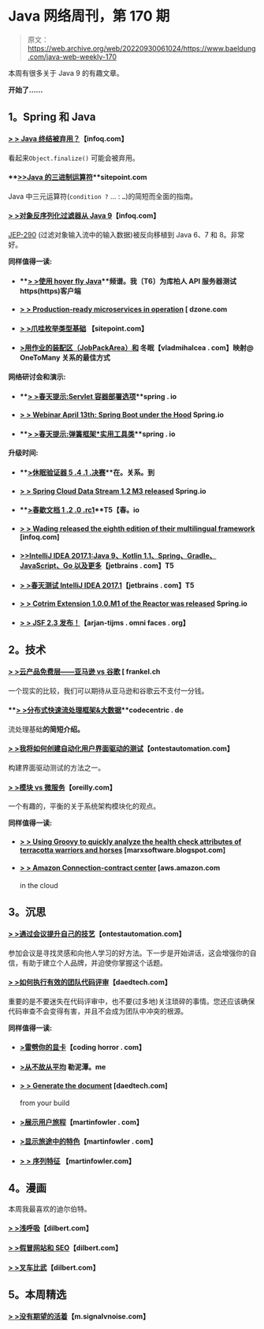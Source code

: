 # Java 网络周刊，第 170 期

> 原文：<https://web.archive.org/web/20220930061024/https://www.baeldung.com/java-web-weekly-170>

本周有很多关于 Java 9 的有趣文章。

**开始了……**

## **1。Spring 和 Java**

#### **[> > Java 终结被弃用？](https://web.archive.org/web/20220524024734/https://www.infoq.com/news/2017/03/Java-Finalize-Deprecated?utm_campaign=infoq_content&utm_source=infoq&utm_medium=feed&utm_term=Java)**【infoq.com】

看起来`Object.finalize()` 可能会被弃用。

#### **[>>](https://web.archive.org/web/20220524024734/https://www.sitepoint.com/java-ternary-operator/)[Java 的三进制运算符](https://web.archive.org/web/20220524024734/https://www.sitepoint.com/java-ternary-operator/)**sitepoint.com

Java 中三元运算符(`condition ?` … : `…`)的简短而全面的指南。

#### **[> >对象反序列化过滤器从 Java 9](https://web.archive.org/web/20220524024734/https://www.infoq.com/news/2017/03/deserialise-filter-backport?utm_campaign=infoq_content&utm_source=infoq&utm_medium=feed&utm_term=Java)**【infoq.com】

[JEP-290](https://web.archive.org/web/20220524024734/https://openjdk.java.net/jeps/290) (过滤对象输入流中的输入数据)被反向移植到 Java 6、7 和 8。非常好。

**同样值得一读:**

*   #### **[> >使用 hover fly Java](https://web.archive.org/web/20220524024734/https://specto.io/blog/2017/3/21/testing-an-https-client-for-kubernetes-api-server-using-hoverfly-java)**频谱。我〔T6〕为库柏人 API 服务器测试 https(https)客户端

*   #### [**> > Production-ready microservices in operation**](https://web.archive.org/web/20220524024734/https://dzone.com/articles/production-ready-microservices-in-action) [ dzone.com

*   #### [**> >爪哇枚举类型基础**](https://web.archive.org/web/20220524024734/https://www.sitepoint.com/fundamentals-of-java-enum-types-tutorial/) 【sitepoint.com】

*   #### **[>用作业的装配区（JobPackArea）和](https://web.archive.org/web/20220524024734/https://vladmihalcea.com/2017/03/29/the-best-way-to-map-a-onetomany-association-with-jpa-and-hibernate/)** 冬眠【vladmihalcea . com】映射@ OneToMany 关系的最佳方式

**网络研讨会和演示:**

*   #### **[> >春天提示:Servlet 容器部署选项](https://web.archive.org/web/20220524024734/https://spring.io/blog/2017/03/22/spring-tips-servlet-container-deployment-options)**spring . io

*   #### **[> > Webinar April 13th: Spring Boot under the Hood](https://web.archive.org/web/20220524024734/https://spring.io/blog/2017/03/28/webinar-april-13th-spring-boot-under-the-hood)** Spring.io

*   #### **[> >春天提示:弹簧框架*实用工具类](https://web.archive.org/web/20220524024734/https://spring.io/blog/2017/03/29/spring-tips-the-spring-framework-utils-classes)**spring . io

**升级时间:**

*   #### **[>休眠验证器 5 .4 .1 .决赛](https://web.archive.org/web/20220524024734/http://in.relation.to/2017/03/23/hibernate-validator-541-final-out/)**在。关系。到

*   #### **[> > Spring Cloud Data Stream 1.2 M3 released](https://web.archive.org/web/20220524024734/https://spring.io/blog/2017/03/22/spring-cloud-data-flow-1-2-m3-released)** Spring.io

*   #### **[>春歇文档 1 .2 .0 .rc1](https://web.archive.org/web/20220524024734/https://spring.io/blog/2017/03/24/spring-rest-docs-1-2-0-rc1)**T5【春。io

*   #### **[> > Wading released the eighth edition of their multilingual framework](https://web.archive.org/web/20220524024734/https://www.infoq.com/news/2017/03/vaadin-releases-version-8?utm_campaign=infoq_content&utm_source=infoq&utm_medium=feed&utm_term=Java)** [infoq.com]

*   #### **[>>IntelliJ IDEA 2017.1:Java 9、Kotlin 1.1、Spring、Gradle、JavaScript、Go 以及更多](https://web.archive.org/web/20220524024734/https://blog.jetbrains.com/idea/2017/03/intellij-idea-2017-1-java-9-kotlin-1-1-spring-gradle-javascript-go-and-more/)**【jetbrains . com】T5

*   #### **[> >春天测试 IntelliJ IDEA 2017.1](https://web.archive.org/web/20220524024734/https://blog.jetbrains.com/idea/2017/03/spring-testing-improvements-in-intellij-idea-2017-1/)**【jetbrains . com】T5

*   #### **[> > Cotrim Extension 1.0.0.M1 of the Reactor was released](https://web.archive.org/web/20220524024734/https://spring.io/blog/2017/03/28/reactor-kotlin-extensions-1-0-0-m1-released)** Spring.io

*   #### **[> > JSF 2.3 发布！](https://web.archive.org/web/20220524024734/http://arjan-tijms.omnifaces.org/2017/03/jsf-23-released.html)**【arjan-tijms . omni faces . org】

## **2。技术**

#### **[> >云产品免费层——亚马逊 vs 谷歌](https://web.archive.org/web/20220524024734/https://blog.frankel.ch/cloud-offerings-free-tier/#gsc.tab=0)** [ frankel.ch

一个现实的比较，我们可以期待从亚马逊和谷歌云不支付一分钱。

#### **[> >分布式快速流处理框架&大数据](https://web.archive.org/web/20220524024734/https://blog.codecentric.de/en/2017/03/distributed-stream-processing-frameworks-fast-big-data/)**codecentric . de

流处理基础**的简短介绍。**

#### **[> >我将如何创建自动化用户界面驱动的测试](https://web.archive.org/web/20220524024734/http://www.ontestautomation.com/how-i-would-approach-creating-automated-user-interface-driven-tests/)**【ontestautomation.com】

构建界面驱动测试的方法之一。

#### **[> >模块 vs 微服务](https://web.archive.org/web/20220524024734/https://www.oreilly.com/ideas/modules-vs-microservices)**【oreilly.com】

一个有趣的，平衡的关于系统架构模块化的观点。

**同样值得一读:**

*   #### **[> > Using Groovy to quickly analyze the health check attributes of terracotta warriors and horses](https://web.archive.org/web/20220524024734/https://marxsoftware.blogspot.com/2017/03/groovy-terracotta-healthcheck.html)** [marxsoftware.blogspot.com]

*   #### **[> > Amazon Connection-contract center](https://web.archive.org/web/20220524024734/https://aws.amazon.com/blogs/aws/amazon-connect-customer-contact-center-in-the-cloud/)** [aws.amazon.com

    in the cloud

## **3。沉思**

#### **[> >通过会议提升自己的技艺](https://web.archive.org/web/20220524024734/http://www.ontestautomation.com/improving-your-craftsmanship-through-conferences/)**【ontestautomation.com】

参加会议是寻找灵感和向他人学习的好方法。下一步是开始讲话，这会增强你的自信，有助于建立个人品牌，并迫使你掌握这个话题。

#### **[> >如何执行有效的团队代码评审](https://web.archive.org/web/20220524024734/http://www.daedtech.com/perform-effective-team-code-reviews/)**【daedtech.com】

重要的是不要迷失在代码评审中，也不要(过多地)关注琐碎的事情。您还应该确保代码审查不会变得有害，并且不会成为团队中冲突的根源。

**同样值得一读:**

*   #### **[>雷劈你的显卡](https://web.archive.org/web/20220524024734/https://blog.codinghorror.com/thunderbolting-your-video-card/)**【coding horror . com】

*   #### **[>从不故从平均](https://web.archive.org/web/20220524024734/http://lemire.me/blog/2017/03/28/never-reason-from-averages/)** 勒泥潭。me

*   #### **[> > Generate the document](https://web.archive.org/web/20220524024734/http://www.daedtech.com/generate-documentation-build/)** [daedtech.com]

    from your build
*   #### **[>展示用户旅程](https://web.archive.org/web/20220524024734/https://martinfowler.com/articles/lean-inception/show-user-journeys.html)**【martinfowler . com】

*   #### **[>显示旅途中的特色](https://web.archive.org/web/20220524024734/https://martinfowler.com/articles/lean-inception/display-features-in-journeys.html)**【martinfowler . com】

*   #### [**> >** 序列特征](https://web.archive.org/web/20220524024734/https://martinfowler.com/articles/lean-inception/define-sequence.html) 【martinfowler.com】

## **4。漫画**

本周我最喜欢的迪尔伯特。

#### **[> >浅呼吸](https://web.archive.org/web/20220524024734/http://dilbert.com/strip/2013-08-15)**【dilbert.com】

#### **[> >假冒网站和 SEO](https://web.archive.org/web/20220524024734/http://dilbert.com/strip/2013-02-05)**【dilbert.com】

#### **[> >叉车比武](https://web.archive.org/web/20220524024734/http://dilbert.com/strip/2013-02-06)**【dilbert.com】

## **5。本周精选**

#### **[> >没有期望的活着](https://web.archive.org/web/20220524024734/https://m.signalvnoise.com/living-without-expectations-1d66adb10710)**【m.signalvnoise.com】
